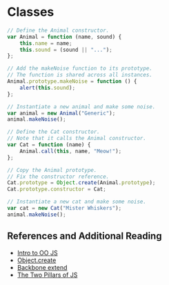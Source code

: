 # Classes

```javascript
// Define the Animal constructor.
var Animal = function (name, sound) {
	this.name = name;
	this.sound = (sound || "...");
};

// Add the makeNoise function to its prototype.
// The function is shared across all instances.
Animal.prototype.makeNoise = function () {
	alert(this.sound);
};

// Instantiate a new animal and make some noise.
var animal = new Animal("Generic");
animal.makeNoise();

// Define the Cat constructor.
// Note that it calls the Animal constructor.
var Cat = function (name) {
	Animal.call(this, name, "Meow!");
};

// Copy the Animal prototype.
// Fix the constructor reference.
Cat.prototype = Object.create(Animal.prototype);
Cat.prototype.constructor = Cat;

// Instantiate a new cat and make some noise.
var cat = new Cat("Mister Whiskers");
animal.makeNoise();
```

## References and Additional Reading

- [Intro to OO JS](http://goo.gl/x0dyct)
- [Object.create](http://goo.gl/GBujf)
- [Backbone extend](http://goo.gl/X7t9I3)
- [The Two Pillars of JS](http://goo.gl/AAXkV6)